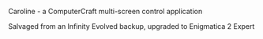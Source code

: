 Caroline - a ComputerCraft multi-screen control application

Salvaged from an Infinity Evolved backup, upgraded to Enigmatica 2 Expert
